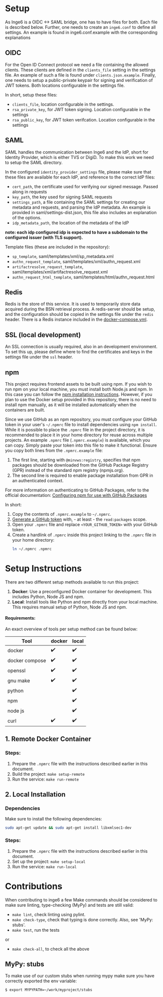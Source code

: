 # Setup

As Inge6 is a OIDC <-> SAML bridge, one has to have files for both. Each file is described below. Further, one needs to create an `inge6.conf` to define all settings. An example is found in inge6.conf.example with the corresponding explanations

## OIDC
For the Open ID Connect protocol we need a file containing the allowed clients. These clients are defined in the `clients_file` setting in the settings file. An example of such a file is found under `clients.json.example`. Finally, one needs to setup a public-private keypair for signing and verification of JWT tokens. Both locations configurable in the settings file.

In short, setup these files:
- `clients_file`, location configurable in the settings.
- `rsa_private_key`, for JWT token signing. Location configurable in the settings
- `rsa_public_key`, for JWT token verifcation. Location configurable in the settings

## SAML
SAML handles the communication between Inge6 and the IdP, short for Identity Provider, which is either TVS or DigiD. To make this work we need to setup the SAML directory.

In the configured `identity_provider_settings` file, please make sure that these files are available for each IdP, and reference to the correct IdP files:
- `cert_path`, the certificate used for verifying our signed message. Passed along in requests
- `key_path`, the key used for signing SAML requests
- `settings_path`, a file containing the SAML settings for creating our metadata and requests, and parsing the IdP metadata. An example is provided in saml/settings-dist.json, this file also includes an explanation of the options.
- `idp_metadata_path`, the location of the metadata of the IdP

**note: each idp configured idp is expected to have a subdomain to the configured issuer (with TLS support).**

Template files (these are included in the repository):
- `sp_template`, saml/templates/xml/sp_metadata.xml
- `authn_request_template`, saml/templates/xml/authn_request.xml
- `artifactresolve_request_template`, saml/templates/xml/artifactresolve_request.xml
- `authn_request_html_template`, saml/templates/html/authn_request.html

## Redis
Redis is the store of this service. It is used to temporarily store data acquired during the BSN retrieval process. A redis-server should be setup, and the configuration should be copied in the settings file under the `redis` header. There is a Redis instance included in the [docker-compose.yml](../docker-compose.yml).

## SSL (local development)
An SSL connection is usually required, also in an development environment. To set this up, please define where to find the certificates and keys in the settings file under the `ssl` header.

## npm

This project requires frontend assets to be built using npm.
If you wish to run npm on your local machine, you must install both Node.js and npm. In this case you can follow the [npm installation instructions](https://docs.npmjs.com/downloading-and-installing-node-js-and-npm). However, if you plan to use the Docker setup provided in this repository, there is no need to install npm manually, as it will be installed automatically when the containers are built.


Since we use GitHub as an npm repository, you must configure your GitHub token in your user's `~/.npmrc` file to install dependencies using `npm install`. While it is possible to place the `.npmrc` file in the project directory, it is recommended to place it in your home directory for reuse across multiple projects. An example `.npmrc` file (`.npmrc.example`) is available, which you can copy. Simply paste your token into this file to make it functional. Ensure you copy both lines from the `.npmrc.example` file:
1. The first line, starting with `@minvws:registry`, specifies that npm packages should be downloaded from the GitHub Package Registry (GPR) instead of the standard npm registry (npmjs.org).
2. The second line is required to enable package installation from GPR in an authenticated context.

For more information on authenticating to GitHub Packages, refer to the official documentation: [Configuring npm for use with GitHub Packages](https://docs.github.com/en/packages/using-github-packages-with-your-projects-ecosystem/configuring-npm-for-use-with-github-packages)

In short:
1. Copy the contents of `.npmrc.example` to `~/.npmrc`.
2. [Generate a GitHub token](https://github.com/settings/tokens/new?scopes=read:packages&description=GitHub+Packages+token) with, - at least - the `read:packages` scope.
3. Open your `.npmrc` file and replace `<YOUR_GITHUB_TOKEN>` with your GitHub token.
4. Create a hardlink of `.npmrc` inside this project linking to the `.npmrc` file in your home directory:
    ```bash
    ln ~/.npmrc .npmrc
    ```

# Setup Instructions

There are two different setup methods available to run this project:

1. **Docker**: Use a preconfigured Docker container for development. This includes Python, Node JS and npm.
2. **Local**: Install tools like Python and npm directly from your local machine. This requires manual setup of Python, Node JS and npm.

#### Requirements:
An exact overview of tools per setup method can be found below:

| Tool             | docker            | local               |
|------------------|-------------------|---------------------|
| docker           | ✔️                | ✔️                  |
| docker compose   | ✔️                | ✔️                  |
| openssl          | ✔️                | ✔️                  |
| gnu make         | ✔️                | ✔️                  |
| python           |                   | ✔️                  |
| npm              |                   | ✔️                  |
| node js          |                   | ✔️                  |
| curl             | ✔️                | ✔️                  |


## 1. Remote Docker Container

### Steps:
1. Prepare the `.npmrc` file with the instructions described earlier in this document.
3. Build the project: `make setup-remote`
4. Run the service: `make run-remote`

## 2. Local Installation

### Dependencies

Make sure to install the following dependencies: 

```bash
sudo apt-get update && sudo apt-get install libxmlsec1-dev
```

### Steps:
1. Prepare the `.npmrc` file with the instructions described earlier in this document.
2. Set up the project: `make setup-local`
3. Run the service: `make run-local`

# Contributions
When contributing to inge6 a few Make commands should be considered to make sure linting, type-checking (MyPy) and tests are still valid:
- `make lint`, check linting using pylint.
- `make check-type`, check that typing is done correctly. Also, see 'MyPy: stubs'.
- `make test`, run the tests

or 
- `make check-all`, to check all the above

## MyPy: stubs
To make use of our custom stubs when running mypy make sure you have correctly exported the env variable:
```bash
$ export MYPYPATH=~/work/myproject/stubs
```
